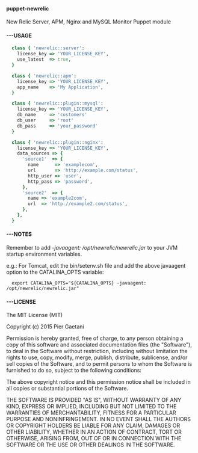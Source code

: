#### puppet-newrelic
New Relic Server, APM, Nginx and MySQL Monitor Puppet module

#### ---USAGE ####
```ruby
  class { 'newrelic::server':
    license_key => 'YOUR_LICENSE_KEY',
    use_latest  => true,
  }

  class { 'newrelic::apm':
    license_key => 'YOUR_LICENSE_KEY',
    app_name    => 'My Application',
  }

  class { 'newrelic::plugin::mysql':
    license_key => 'YOUR_LICENSE_KEY',
    db_name     => 'customers'
    db_user     => 'root'
    db_pass     => 'your_password'
  }

  class { 'newrelic::plugin::nginx':
    license_key => 'YOUR_LICENSE_KEY',
    data_sources => {
      'source1'  => {
        name      => 'examplecom',
        url       => 'http://example.com/status',
        http_user => 'user',
        http_pass => 'password',
      },
      'source2'  => {
        name => 'example2com',
        url  => 'http://example2.com/status',
      },
    },
  }
```
#### ---NOTES ####
Remember to add *-javaagent: /opt/newrelic/newrelic.jar* to your JVM startup environment variables.

e.g.:
  For Tomcat, edit the bin/setenv.sh file and add the above javaagent option to the CATALINA_OPTS variable:
```Shell
  export CATALINA_OPTS="${CATALINA_OPTS} -javaagent: /opt/newrelic/newrelic.jar"
```
#### ---LICENSE ####
The MIT License (MIT)

Copyright (c) 2015 Pier Gaetani

Permission is hereby granted, free of charge, to any person obtaining a copy
of this software and associated documentation files (the "Software"), to deal
in the Software without restriction, including without limitation the rights
to use, copy, modify, merge, publish, distribute, sublicense, and/or sell
copies of the Software, and to permit persons to whom the Software is
furnished to do so, subject to the following conditions:

The above copyright notice and this permission notice shall be included in all
copies or substantial portions of the Software.

THE SOFTWARE IS PROVIDED "AS IS", WITHOUT WARRANTY OF ANY KIND, EXPRESS OR
IMPLIED, INCLUDING BUT NOT LIMITED TO THE WARRANTIES OF MERCHANTABILITY,
FITNESS FOR A PARTICULAR PURPOSE AND NONINFRINGEMENT. IN NO EVENT SHALL THE
AUTHORS OR COPYRIGHT HOLDERS BE LIABLE FOR ANY CLAIM, DAMAGES OR OTHER
LIABILITY, WHETHER IN AN ACTION OF CONTRACT, TORT OR OTHERWISE, ARISING FROM,
OUT OF OR IN CONNECTION WITH THE SOFTWARE OR THE USE OR OTHER DEALINGS IN THE
SOFTWARE.